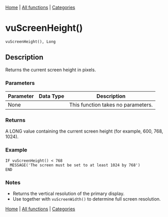 [Home](../index.md) | [All functions](../all-functions.md) | [Categories](../categories/index.md)

# vuScreenHeight()

```Prototype
vuScreenHeight(), Long
```


## Description
Returns the current screen height in pixels.

### Parameters

| Parameter | Data Type | Description |
|-----------|-----------|-------------|
| None      |          | This function takes no parameters. |

### Returns
A LONG value containing the current screen height (for example, 600, 768, 1024).

### Example

```Clarion
IF vuScreenHeight() < 768
  MESSAGE('The screen must be set to at least 1024 by 768')
END
```

### Notes
- Returns the vertical resolution of the primary display.  
- Use together with `vuScreenWidth()` to determine full screen resolution.

[Home](../index.md) | [All functions](../all-functions.md) | [Categories](../categories/index.md)
